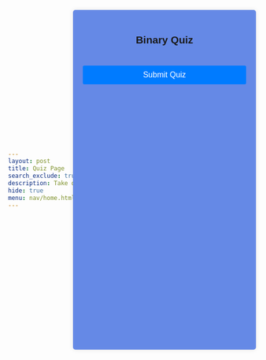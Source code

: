 ```yaml
---
layout: post
title: Quiz Page
search_exclude: true
description: Take our quiz to test your knowledge!
hide: true
menu: nav/home.html
---
```


<body>
    <div class="quiz-container">
        <h2>Binary Quiz</h2>
        <div id="quiz"></div>
        <button id="submit" onclick="showResults()">Submit Quiz</button>
        <div id="results"></div>
    </div>
    <script src="script.js"></script>
</body>

<style>
body {
    font-family: Arial, sans-serif;
    background-color: #6589e60;
    display: flex;
    justify-content: center;
    align-items: center;
    height: 100vh;
    margin: 0;
}

.quiz-container {
    background-color: #6589e6;
    padding: 20px;
    border-radius: 5px;
    box-shadow: 0 0 10px rgba(0, 0, 0, 0.1);
    width: 900px;
    height: 650px;
    text-align: center;
}

h2 {
    margin-bottom: 20px;
}

button {
    width: 100%;
    padding: 10px;
    background-color: #007BFF;
    border: none;
    border-radius: 3px;
    color: #fff;
    font-size: 16px;
    cursor: pointer;
    margin-top: 20px;
}

button:hover {
    background-color: #0056b3;
}

#results {
    margin-top: 20px;
    font-size: 18px;
}
#quizQuestions {
    font-family: Arial, sans-serif;
    justify-content: center;
    align-items: center;
    height: 100vh;
    margin: 0;
}

</style>
<script>
const quizQuestions = [
    {
        question: "1) What does an arithmetic shift do?",
        answers: {
            a: "All bits are deleted",
            b: "The bits are not shifted are discarded",
            c: "The bits that are shifted out of either end are discarded",
            d: "Nothing changes"
        },
        correctAnswer: "c"
    },
    {
        question: "2) What is the binary equivalent of the decimal number 5?",
        answers: {
            a: "101",
            b: "001",
            c: "100",
            d: "1001"
        },
        correctAnswer: "a"
    },
    {
        question: "3) What is binary addition answer to 1011 + 1101",
        answers: {
            a: "2112",
            b: "10100",
            c: "11000",
            d: "00111"
        },
        correctAnswer: "c"
    },
    {
        question: "4) Which encoding standard will allow for the more characters?",
        answers: {
            a: "ACII",
            b: "Unicode",
        },
        correctAnswer: "b"
    },
     {
        question: "5) In a 4-bit two's complement system, what is the representation of -5?",
        answers: {
            a: "1011",
            b: "1101",
            c: "1110",
            d: "1100"
        },
        correctAnswer: "b"
    },
     {
        question: "6) How many bits are used to represent an ASCII character?",
        answers: {
            a: "7",
            b: "16",
            c: "32",
            d: "8"
        },
        correctAnswer: "d"
    },
     {
        question: "7) What is the binary representation of the decimal number 13?",
        answers: {
            a: "1010",
            b: "1100",
            c: "1101",
            d: "1011"
        },
        correctAnswer: "c"
    },
     {
        question: "8) What happens during a left arithmetic shift",
        answers: {
            a: "zero's are shifted to the right",
            b: "zero's are shifted to the left",
            c: "zeros are deleted",
            d: "ones are shifted to the right"
        },
        correctAnswer: "a"
    },
     {
        question: "9) What is the binary addition result of 1001 + 0110?",
        answers: {
            a: "10110",
            b: "01101",
            c: "1111",
            d: "10001"
        },
        correctAnswer: "c"
    },
     {
        question: "10) What is the binary subtraction result of 1011 - 0101?",
        answers: {
            a: "0110",
            b: "1000",
            c: "0101",
            d: "0011"
        },
        correctAnswer: "c"
    },
    
];

function buildQuiz() {
    const quizContainer = document.getElementById('quiz');
    const output = [];

    quizQuestions.forEach((currentQuestion, questionNumber) => {
        const answers = [];
        for (letter in currentQuestion.answers) {
            answers.push(
                `<label>
                    <input type="radio" name="question${questionNumber}" value="${letter}">
                    ${letter} : ${currentQuestion.answers[letter]}
                </label>`
            );
        }

        output.push(
            `<div class="question">${currentQuestion.question}</div>
            <div class="answers">${answers.join('')}</div>`
        );
    });

    quizContainer.innerHTML = output.join('');
}

function showResults() {
    const quizContainer = document.getElementById('quiz');
    const answerContainers = quizContainer.querySelectorAll('.answers');
    let numCorrect = 0;

    quizQuestions.forEach((currentQuestion, questionNumber) => {
        const answerContainer = answerContainers[questionNumber];
        const selector = `input[name=question${questionNumber}]:checked`;
        const userAnswer = (answerContainer.querySelector(selector) || {}).value;

        if (userAnswer === currentQuestion.correctAnswer) {
            numCorrect++;
            answerContainers[questionNumber].style.color = 'green';
        } else {
            answerContainers[questionNumber].style.color = 'red';
        }
    });

    const resultsContainer = document.getElementById('results');
    resultsContainer.innerHTML = `${numCorrect} out of ${quizQuestions.length}`;
}

buildQuiz();
</script>